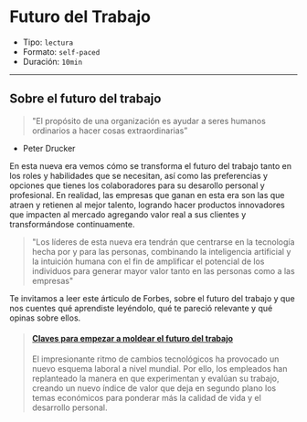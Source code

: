 # Futuro del Trabajo

* Tipo: `lectura`
* Formato: `self-paced`
* Duración: `10min`

***

## Sobre el futuro del trabajo

>"El propósito de una organización es ayudar a seres humanos ordinarios a hacer
cosas extraordinarias”
- Peter Drucker

En esta nueva era vemos cómo se transforma el futuro del trabajo tanto
en los roles y habilidades  que se necesitan, así como las preferencias y
opciones que tienes los colaboradores para su desarollo personal y profesional.
En realidad, las empresas que ganan en esta era son las que atraen y retienen
al mejor talento, logrando hacer productos innovadores que impacten al mercado
agregando valor real a sus clientes y transformándose continuamente.

>"Los líderes de esta nueva era tendrán que centrarse en la tecnología hecha por
y para las personas, combinando la inteligencia artificial y la intuición humana
con el fin de amplificar el potencial de los individuos para generar mayor valor
tanto en las personas como a las empresas"

Te invitamos a leer este árticulo de Forbes, sobre el futuro del trabajo y que
nos cuentes qué aprendiste leyéndolo, qué te pareció relevante y qué opinas
sobre ellos.

<blockquote class="embedly-card"><h4><a href="https://www.forbes.com.mx/crear-hoy-el-futuro-del-trabajo/">Claves para empezar a moldear el futuro del trabajo</a></h4><p>El impresionante ritmo de cambios tecnológicos ha provocado un nuevo esquema laboral a nivel mundial. Por ello, los empleados han replanteado la manera en que experimentan y evalúan su trabajo, creando un nuevo índice de valor que deja en segundo plano los temas económicos para ponderar más la calidad de vida y el desarrollo personal.</p></blockquote>
<script async src="//cdn.embedly.com/widgets/platform.js" charset="UTF-8"></script>
